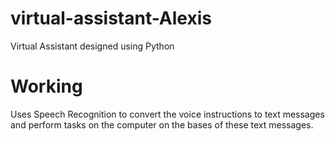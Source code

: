 # virtual-assistant-Alexis
 Virtual Assistant designed using Python
  # Working
  Uses Speech Recognition to convert the voice instructions to text messages and perform tasks on the computer on the bases of these text messages.
